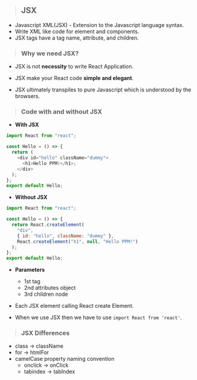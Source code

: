 > ## JSX

- Javascript XML(JSX) - Extension to the Javascript language syntax.
- Write XML like code for element and components.
- JSX tags have a tag name, attribute, and children.

> ### Why we need JSX?

- JSX is not **necessity** to write React Application.
- JSX make your React code **simple and elegant**.

- JSX ultimately transpiles to pure Javascript which is understood by the browsers.

> ### Code with and without JSX

- **With JSX**

```js
import React from "react";

const Hello = () => {
  return (
    <div id="hello" className="dummy">
      <h1>Hello PPM!</h1>;
    </div>
  );
};
export default Hello;
```

- **Without JSX**

```js
import React from "react";

const Hello = () => {
  return React.createElement(
    "div",
    { id: "hello", className: "dummy" },
    React.createElement("h1", null, "Hello PPM!")
  );
};
export default Hello;
```

- **Parameters**

  - 1st tag
  - 2nd attributes object
  - 3rd children node

- Each JSX element calling React create Element.
- When we use JSX then we have to use `import React from 'react'`.

> ### JSX Differences

- class -> className
- for -> htmlFor
- camelCase property naming convention
  - onclick -> onClick
  - tabindex -> tabIndex
